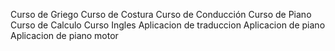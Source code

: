 Curso de Griego
Curso de Costura
Curso de Conducción
Curso de Piano
Curso de Calculo
Curso Ingles
Aplicacion de traduccion
Aplicacion de piano
Aplicacion de piano motor
